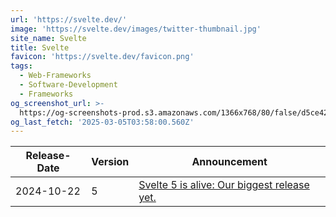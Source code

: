 ```yaml
---
url: 'https://svelte.dev/'
image: 'https://svelte.dev/images/twitter-thumbnail.jpg'
site_name: Svelte
title: Svelte
favicon: 'https://svelte.dev/favicon.png'
tags:
  - Web-Frameworks
  - Software-Development
  - Frameworks
og_screenshot_url: >-
  https://og-screenshots-prod.s3.amazonaws.com/1366x768/80/false/d5ce42d3352af3144b253670b8c6e9d274edd84ae1a6d00f4bcb57078b7e303f.jpeg
og_last_fetch: '2025-03-05T03:58:00.560Z'
---
```


| Release-Date | Version | Announcement                                                                             |
| ------------ | ------- | ---------------------------------------------------------------------------------------- |
| 2024-10-22   | 5       | [Svelte 5 is alive: Our biggest release yet.](https://svelte.dev/blog/svelte-5-is-alive) |

